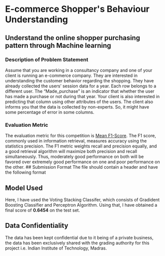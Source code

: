 # E-commerce Shopper's Behaviour Understanding
## Understand the online shopper purchasing pattern through Machine learning

### Description of Problem Statement
Assume that you are working in a consultancy company and one of your client is running an e-commerce company. They are interested in understanding the customer behavior regarding the shopping. They have already collected the users’ session data for a year. Each row belongs to a different user. The “Made_purchase” is an indicator that whether the user has made a purchase or not during that year. Your client is also interested in predicting that column using other attributes of the users. The client also informs you that the data is collected by non-experts. So, it might have some percentage of error in some columns.

### Evaluation Metric 
The evaluation metric for this competition is [Mean F1-Score](https://en.wikipedia.org/wiki/F-score). The F1 score, commonly used in information retrieval, measures accuracy using the statistics precision. The F1 metric weights recall and precision equally, and a good retrieval algorithm will maximize both precision and recall simultaneously. Thus, moderately good performance on both will be favored over extremely good performance on one and poor performance on the other. ## Submission Format The file should contain a header and have the following format

## Model Used
Here, I have used the Voting Stacking Classifer, which consists of Gradident Boosting Classifier and Perceptron Algorithm. Using that, I have obtained a final score of **0.6454** on the test set. 

## Data Confidentiality
The data has been kept confidential due to it being of a private business, the data has been exclusively shared with the grading authority for this project i.e. Indian Institute of Technology, Madras.
